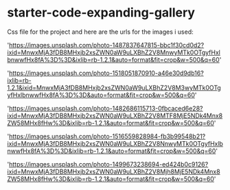 # starter-code-expanding-gallery
Css file for the project and here are the urls for the images i used:

'https://images.unsplash.com/photo-1487837647815-bbc1f30cd0d2?ixid=MnwxMjA3fDB8MHxjb2xsZWN0aW9uLXBhZ2V8MnwyMTk0OTgyfHxlbnwwfHx8fA%3D%3D&ixlib=rb-1.2.1&auto=format&fit=crop&w=500&q=60'

'https://images.unsplash.com/photo-1518051870910-a46e30d9db16?ixlib=rb-1.2.1&ixid=MnwxMjA3fDB8MHxjb2xsZWN0aW9uLXBhZ2V8M3wyMTk0OTgyfHxlbnwwfHx8fA%3D%3D&auto=format&fit=crop&w=500&q=60'

'https://images.unsplash.com/photo-1482686115713-0fbcaced6e28?ixid=MnwxMjA3fDB8MHxjb2xsZWN0aW9uLXBhZ2V8MTF8MjE5NDk4Mnx8ZW58MHx8fHw%3D&ixlib=rb-1.2.1&auto=format&fit=crop&w=500&q=60'

'https://images.unsplash.com/photo-1516559828984-fb3b99548b21?ixid=MnwxMjA3fDB8MHxjb2xsZWN0aW9uLXBhZ2V8NnwyMTk0OTgyfHxlbnwwfHx8fA%3D%3D&ixlib=rb-1.2.1&auto=format&fit=crop&w=500&q=60'

'https://images.unsplash.com/photo-1499673238694-ed424b0c9126?ixid=MnwxMjA3fDB8MHxjb2xsZWN0aW9uLXBhZ2V8Mjh8MjE5NDk4Mnx8ZW58MHx8fHw%3D&ixlib=rb-1.2.1&auto=format&fit=crop&w=500&q=60'
